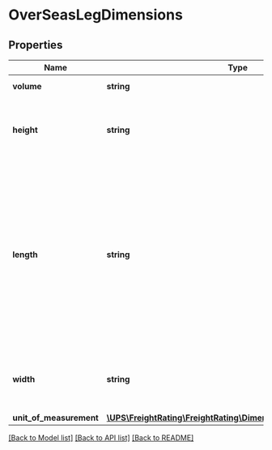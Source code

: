 # OverSeasLegDimensions

## Properties
Name | Type | Description | Notes
------------ | ------------- | ------------- | -------------
**volume** | **string** | Represents the size as volume. | [optional] 
**height** | **string** | The height of the line item used to determine dimensional weight. Format: See Length Description. | 
**length** | **string** | The length of the line item used to determine dimensional weight. Valid characters: 0-9 and \&quot;.\&quot; (Decimal point).  Maximum of 2 digits after the decimal.  Maximum field length: 16 characters. The decimal \&quot;.\&quot;, does not count as a character. Examples: ##############.## ###############.# ################ | 
**width** | **string** | The width of the line item used to determine dimensional weight.  Format: See Length Description. | 
**unit_of_measurement** | [**\UPS\FreightRating\FreightRating\DimensionsUnitOfMeasurement**](DimensionsUnitOfMeasurement.md) |  | 

[[Back to Model list]](../../README.md#documentation-for-models) [[Back to API list]](../../README.md#documentation-for-api-endpoints) [[Back to README]](../../README.md)


